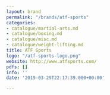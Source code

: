 ```yaml
---
layout: brand
permalink: "/brands/atf-sports"
categories:
- catalogue/martial-arts.md
- catalogue/boxing.md
- catalogue/misc.md
- catalogue/weight-lifting.md
title: ATF Sports
logo: "/atf-sports-logo.png"
website: http://www.atfsports.com/
pdfs: []
info: ''
date: '2019-03-29T22:17:39.000+00:00'

---
```

